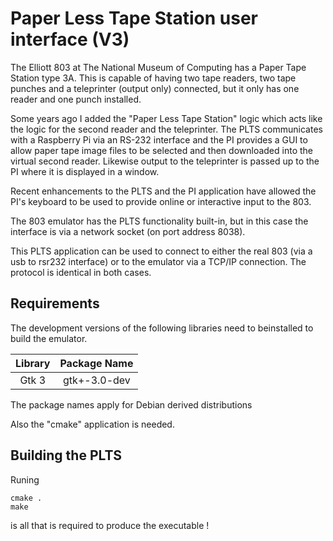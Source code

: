# Paper Less Tape Station user interface (V3) #

The Elliott 803 at The National Museum of Computing has a Paper Tape Station type 3A.  This is capable of 
having two tape readers, two tape punches and a teleprinter (output only) connected, but it only has one reader and one punch installed.

Some years ago I added the "Paper Less Tape Station" logic which acts like the logic for the second reader and the teleprinter.
The PLTS communicates with a Raspberry Pi via an RS-232 interface and the PI provides a GUI to allow paper tape image files to be selected and then downloaded into the virtual second reader.  Likewise output to the teleprinter is passed up to the PI where it is displayed in a window.

Recent enhancements to the PLTS and the PI application have allowed the PI's keyboard to be used to provide online or interactive input to the 803.

The 803 emulator has the PLTS functionality built-in, but in this case the interface is via a network socket (on port address 8038). 

This PLTS application can be used to connect to either the real 803 (via a usb to rsr232 interface) or to the emulator via a TCP/IP connection.  The protocol is identical in both cases.

## Requirements ##

The development versions of the following libraries need to beinstalled to build the emulator.

| Library        | Package Name |
|:-------------:|:-------------:|
| Gtk 3  | gtk+-3.0-dev |


The package names apply for Debian derived distributions

Also the "cmake" application is needed.

## Building the PLTS ##

Runing 

```
cmake .
make
```

is all that is required to produce the executable !
